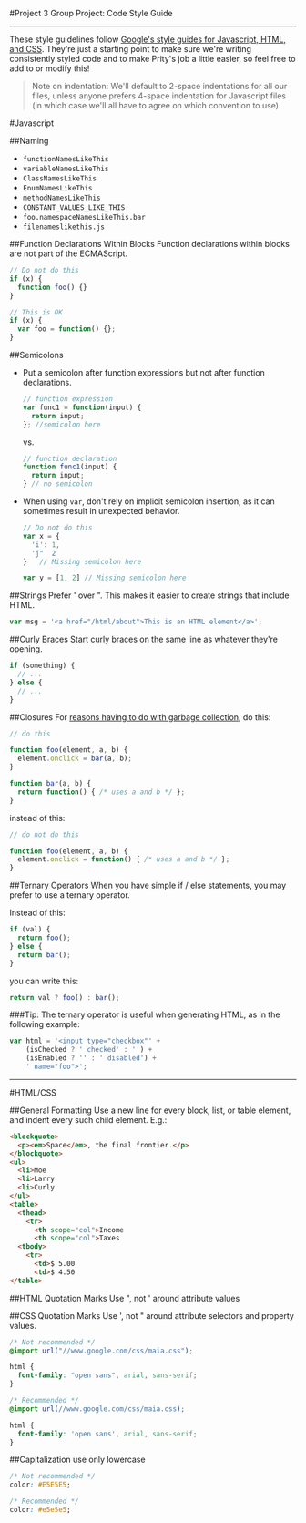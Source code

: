 #Project 3 Group Project: Code Style Guide
***************

These style guidelines follow <a href="https://github.com/google/styleguide">Google's style guides for Javascript, HTML, and CSS</a>.  They're just a starting point to make sure we're writing consistently styled code and to make Prity's job a little easier, so feel free to add to or modify this!

> Note on indentation:  We'll default to 2-space indentations for all our files, unless anyone prefers 4-space indentation for Javascript files (in which case we'll all have to agree on which convention to use).

#Javascript

##Naming
- `functionNamesLikeThis`
- `variableNamesLikeThis`
- `ClassNamesLikeThis`
- `EnumNamesLikeThis`
- `methodNamesLikeThis`
- `CONSTANT_VALUES_LIKE_THIS`
- `foo.namespaceNamesLikeThis.bar`
- `filenameslikethis.js`

##Function Declarations Within Blocks
Function declarations within blocks are not part of the ECMAScript.

```js
// Do not do this
if (x) {
  function foo() {}
}
```
```js
// This is OK
if (x) {
  var foo = function() {};
}
```


##Semicolons
- Put a semicolon after function expressions but not after function declarations.

  ```js
  // function expression
  var func1 = function(input) {
    return input;
  }; //semicolon here
  ```
  vs.

  ```js
  // function declaration
  function func1(input) {
    return input;
  } // no semicolon
  ```

- When using `var`, don't rely on implicit semicolon insertion, as it can sometimes result in unexpected behavior.

  ```js
  // Do not do this
  var x = {
    'i': 1,
    'j"  2
  }   // Missing semicolon here

  var y = [1, 2] // Missing semicolon here
  ```

##Strings
Prefer ' over ".  This makes it easier to create strings that include HTML.

```js
var msg = '<a href="/html/about">This is an HTML element</a>';
```

##Curly Braces
Start curly braces on the same line as whatever they're opening.

```js
if (something) {
  // ...
} else {
  // ...
}
```

##Closures
For <a href="https://google.github.io/styleguide/javascriptguide.xml?showone=Closures#Closures"> reasons having to do with garbage collection</a>, do this:

```js
// do this

function foo(element, a, b) {
  element.onclick = bar(a, b);
}

function bar(a, b) {
  return function() { /* uses a and b */ };
}
```

instead of this:

```js
// do not do this

function foo(element, a, b) {
  element.onclick = function() { /* uses a and b */ };
}
```

##Ternary Operators
When you have simple if / else statements, you may prefer to use a ternary operator.

Instead of this:
```js
if (val) {
  return foo();
} else {
  return bar();
}
```

you can write this:

```js
return val ? foo() : bar();
```

###Tip:
The ternary operator is useful when generating HTML, as in the following example:

```js
var html = '<input type="checkbox"' +
    (isChecked ? ' checked' : '') +
    (isEnabled ? '' : ' disabled') +
    ' name="foo">';
```

************

#HTML/CSS

##General Formatting
Use a new line for every block, list, or table element, and indent every such child element.  E.g.:

```html
<blockquote>
  <p><em>Space</em>, the final frontier.</p>
</blockquote>
<ul>
  <li>Moe
  <li>Larry
  <li>Curly
</ul>
<table>
  <thead>
    <tr>
      <th scope="col">Income
      <th scope="col">Taxes
  <tbody>
    <tr>
      <td>$ 5.00
      <td>$ 4.50
</table>
```

##HTML Quotation Marks
Use ", not ' around attribute values

##CSS Quotation Marks
Use ', not " around attribute selectors and property values.

```css
/* Not recommended */
@import url("//www.google.com/css/maia.css");

html {
  font-family: "open sans", arial, sans-serif;
}
```
```css
/* Recommended */
@import url(//www.google.com/css/maia.css);

html {
  font-family: 'open sans', arial, sans-serif;
}
```

##Capitalization
use only lowercase

```css
/* Not recommended */
color: #E5E5E5;
```

```css
/* Recommended */
color: #e5e5e5;
```
